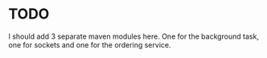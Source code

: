# TODO

I should add 3 separate maven modules here. One for the background task, one for sockets and one for the ordering service.

